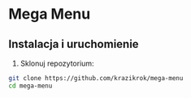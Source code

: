 # Mega Menu

## Instalacja i uruchomienie

1. Sklonuj repozytorium:

```bash
git clone https://github.com/krazikrok/mega-menu
cd mega-menu


